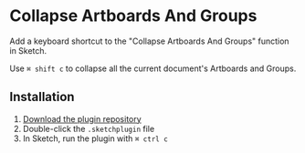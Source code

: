 # Collapse Artboards And Groups
Add a keyboard shortcut to the "Collapse Artboards And Groups" function in
Sketch.

Use `⌘ shift c` to collapse all the current document's Artboards and Groups.

## Installation
1. [Download the plugin repository](https://github.com/afnizarnur/sketch-collapse-all/archive/master.zip)
2. Double-click the `.sketchplugin` file
3. In Sketch, run the plugin with `⌘ ctrl c`

